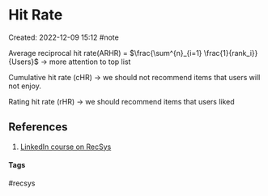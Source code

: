 # Hit Rate
Created: 2022-12-09 15:12
#note

Average reciprocal hit rate(ARHR) = $\frac{\sum^{n}_{i=1} \frac{1}{rank_i}}{Users}$ -> more attention to top list

Cumulative hit rate (cHR) -> we should not recommend items that users will not enjoy.

Rating hit rate (rHR) -> we should recommend items that users liked

## References
1. [LinkedIn course on RecSys](https://www.linkedin.com/learning/building-recommender-systems-with-machine-learning-and-ai/top-n-hit-rate-many-ways?autoSkip=true&autoplay=true&resume=false)

#### Tags
#recsys